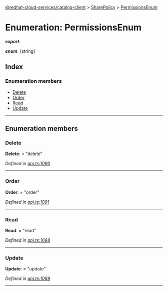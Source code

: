 [@redhat-cloud-services/catalog-client](../README.md) > [SharePolicy](../modules/sharepolicy.md) > [PermissionsEnum](../enums/sharepolicy.permissionsenum.md)

# Enumeration: PermissionsEnum

*__export__*: 

*__enum__*: {string}

## Index

### Enumeration members

* [Delete](sharepolicy.permissionsenum.md#delete)
* [Order](sharepolicy.permissionsenum.md#order)
* [Read](sharepolicy.permissionsenum.md#read)
* [Update](sharepolicy.permissionsenum.md#update)

---

## Enumeration members

<a id="delete"></a>

###  Delete

**Delete**:  = "delete"

*Defined in [api.ts:1090](https://github.com/RedHatInsights/javascript-clients/blob/master/packages/catalog/api.ts#L1090)*

___
<a id="order"></a>

###  Order

**Order**:  = "order"

*Defined in [api.ts:1091](https://github.com/RedHatInsights/javascript-clients/blob/master/packages/catalog/api.ts#L1091)*

___
<a id="read"></a>

###  Read

**Read**:  = "read"

*Defined in [api.ts:1088](https://github.com/RedHatInsights/javascript-clients/blob/master/packages/catalog/api.ts#L1088)*

___
<a id="update"></a>

###  Update

**Update**:  = "update"

*Defined in [api.ts:1089](https://github.com/RedHatInsights/javascript-clients/blob/master/packages/catalog/api.ts#L1089)*

___

